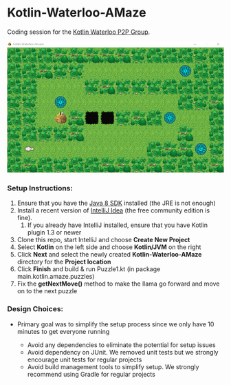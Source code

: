 # Kotlin-Waterloo-AMaze
Coding session for the [Kotlin Waterloo P2P Group].

![picture](/src/resources/images/Capture.PNG)

### Setup Instructions:
1. Ensure that you have the [Java 8 SDK] installed (the JRE is not enough)
2. Install a recent version of [IntelliJ Idea] (the free community edition is fine).
    1. If you already have IntelliJ installed, ensure that you have Kotlin plugin 1.3 or newer
4. Clone this repo, start IntelliJ and choose **Create New Project**
5. Select **Kotlin** on the left side and choose **Kotlin/JVM** on the right
6. Click **Next** and select the newly created **Kotlin-Waterloo-AMaze** directory for the **Project location**
7. Click **Finish** and build & run Puzzle1.kt (in package main.kotlin.amaze.puzzles) 
8. Fix the **getNextMove()** method to make the llama go forward and move on to the next puzzle

### Design Choices:
* Primary goal was to simplify the setup process since we only have 10 minutes to get everyone running
    * Avoid any dependencies to eliminate the potential for setup issues
    * Avoid dependency on JUnit.  We removed unit tests but we strongly encourage unit tests for regular projects
    * Avoid build management tools to simplify setup.  We strongly recommend using Gradle for regular projects

   [Kotlin Waterloo P2P Group]: https://www.meetup.com/Kotlin-Waterloo-P2P/
   [Java 8 SDK]: https://www.oracle.com/technetwork/java/javase/downloads/jdk8-downloads-2133151.html
   [IntelliJ Idea]: https://www.jetbrains.com/idea/
   